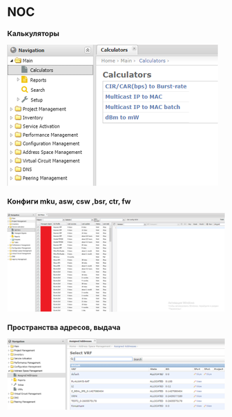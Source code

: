# NOC

### Калькуляторы

![](../../.gitbook/assets/image%20%2840%29.png)

### Конфиги mku, asw, csw ,bsr, ctr, fw

![](../../.gitbook/assets/image%20%2834%29.png)

### Пространства адресов, выдача

![](../../.gitbook/assets/image%20%2852%29.png)






